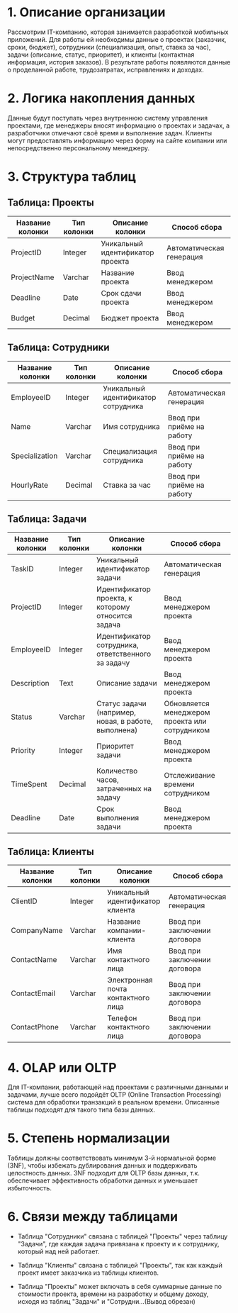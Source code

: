 # 1. Описание организации

Рассмотрим IT-компанию, которая занимается разработкой мобильных приложений. Для работы ей необходимы данные о проектах (заказчик, сроки, бюджет), сотрудники (специализация, опыт, ставка за час), задачи (описание, статус, приоритет), и клиенты (контактная информация, история заказов). В результате работы появляются данные о проделанной работе, трудозатратах, исправлениях и доходах.

# 2. Логика накопления данных

Данные будут поступать через внутреннюю систему управления проектами, где менеджеры вносят информацию о проектах и задачах, а разработчики отмечают своё время и выполнение задач. Клиенты могут предоставлять информацию через форму на сайте компании или непосредственно персональному менеджеру.


# 3. Структура таблиц

## Таблица: Проекты
| Название колонки | Тип колонки | Описание колонки                  | Способ сбора               |
|------------------|-------------|-----------------------------------|-----------------------------|
| ProjectID        | Integer     | Уникальный идентификатор проекта  | Автоматическая генерация    |
| ProjectName      | Varchar     | Название проекта                  | Ввод менеджером             |
| Deadline         | Date        | Срок сдачи проекта                | Ввод менеджером             |
| Budget           | Decimal     | Бюджет проекта                    | Ввод менеджером             |

## Таблица: Сотрудники
| Название колонки | Тип колонки | Описание колонки                  | Способ сбора               |
|------------------|-------------|-----------------------------------|-----------------------------|
| EmployeeID       | Integer     | Уникальный идентификатор сотрудника | Автоматическая генерация   |
| Name             | Varchar     | Имя сотрудника                     | Ввод при приёме на работу  |
| Specialization   | Varchar     | Специализация сотрудника           | Ввод при приёме на работу  |
| HourlyRate       | Decimal     | Ставка за час                      | Ввод при приёме на работу  |

## Таблица: Задачи
| Название колонки | Тип колонки | Описание колонки                  | Способ сбора               |
|------------------|-------------|-----------------------------------|-----------------------------|
| TaskID           | Integer     | Уникальный идентификатор задачи   | Автоматическая генерация   |
| ProjectID        | Integer     | Идентификатор проекта, к которому относится задача | Ввод менеджером проекта |
| EmployeeID       | Integer     | Идентификатор сотрудника, ответственного за задачу | Ввод менеджером проекта |
| Description      | Text        | Описание задачи                   | Ввод менеджером проекта    |
| Status           | Varchar     | Статус задачи (например, новая, в работе, выполнена) | Обновляется менеджером проекта или сотрудником |
| Priority         | Integer     | Приоритет задачи                  | Ввод менеджером проекта    |
| TimeSpent        | Decimal     | Количество часов, затраченных на задачу | Отслеживание времени сотрудником |
| Deadline         | Date        | Срок выполнения задачи            | Ввод менеджером проекта    |

## Таблица: Клиенты
| Название колонки | Тип колонки | Описание колонки | Способ сбора |
|------------------|-------------|------------------|--------------|
| ClientID | Integer | Уникальный идентификатор клиента | Автоматическая генерация |
| CompanyName | Varchar | Название компании-клиента | Ввод при заключении договора |
| ContactName | Varchar | Имя контактного лица | Ввод при заключении договора |
| ContactEmail | Varchar | Электронная почта контактного лица | Ввод при заключении договора |
| ContactPhone | Varchar | Телефон контактного лица | Ввод при заключении договора |


# 4. OLAP или OLTP

Для IT-компании, работающей над проектами с различными данными и задачами, лучше всего подойдёт OLTP (Online Transaction Processing) система для обработки транзакций в реальном времени. Описанные таблицы подходят для такого типа базы данных.

# 5. Степень нормализации
Таблицы должны соответствовать минимум 3-й нормальной форме (3NF), чтобы избежать дублирования данных и поддерживать целостность данных. 3NF подходит для OLTP базы данных, т.к. обеспечивает эффективность обработки данных и уменьшает избыточность.

# 6. Связи между таблицами

- Таблица "Сотрудники" связана с таблицей "Проекты" через таблицу "Задачи", где каждая задача привязана к проекту и к сотруднику, который над ней работает.

- Таблица "Клиенты" связана с таблицей "Проекты", так как каждый проект имеет заказчика из таблицы клиентов.

- Таблица "Проекты" может включать в себя суммарные данные по стоимости проекта, времени на разработку и общему доходу, исходя из таблиц "Задачи" и "Сотрудни...(Вывод обрезан)
